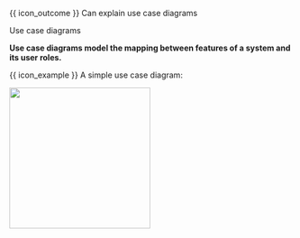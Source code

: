 <span id="prereqs"></span>

<span id="outcomes">{{ icon_outcome }} Can explain use case diagrams</span>

<span id="title">Use case diagrams</span>

<div id="body">

**Use case diagrams model the mapping between features of a system and its user roles.**

<box>

{{ icon_example }} A simple use case diagram:

<img src="{{baseUrl}}/specifyingRequirements/useCases/introduction/images/ticketMachine.png" height="250" />

</box>

</div>

<div id="extras">
</div>
